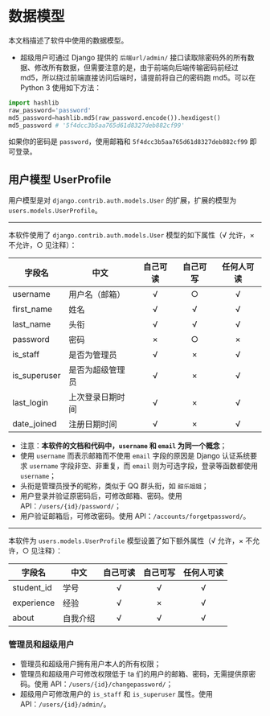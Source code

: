 # 数据模型

本文档描述了软件中使用的数据模型。

* 超级用户可通过 Django 提供的 `后端url/admin/` 接口读取除密码外的所有数据、修改所有数据，但需要注意的是，由于前端向后端传输密码前经过 md5，所以绕过前端直接访问后端时，请提前将自己的密码跑 md5。可以在 Python 3 使用如下方法：

```py
import hashlib
raw_password='password'
md5_password=hashlib.md5(raw_password.encode()).hexdigest()
md5_password # '5f4dcc3b5aa765d61d8327deb882cf99'
```

如果你的密码是 `password`，使用邮箱和 `5f4dcc3b5aa765d61d8327deb882cf99` 即可登录。

## 用户模型 UserProfile

用户模型是对 `django.contrib.auth.models.User` 的扩展，扩展的模型为 `users.models.UserProfile`。

-----------------------

本软件使用了 `django.contrib.auth.models.User` 模型的如下属性（√ 允许，× 不允许，○ 见注释）：

字段名|中文|自己可读|自己可写|任何人可读
-|-|:-:|:-:|:-:
username|用户名（邮箱）|√|○|√
first_name|姓名|√|√|√
last_name|头衔|√|√|√
password|密码|×|○|×
is_staff|是否为管理员|√|×|√
is_superuser|是否为超级管理员|√|×|√
last_login|上次登录日期时间|√|×|√
date_joined|注册日期时间|√|×|√

* 注意：**本软件的文档和代码中，`username` 和 `email` 为同一个概念**；
* 使用 `username` 而表示邮箱而不使用 `email` 字段的原因是 Django 认证系统要求 `username` 字段非空、非重复，而 `email` 则为可选字段，登录等函数都使用 `username`；
* 头衔是管理员授予的昵称，类似于 QQ 群头衔，如 `甜乐姐姐`；
* 用户登录并验证原密码后，可修改邮箱、密码。使用 API：`/users/{id}/password/`；
* 用户验证邮箱后，可修改密码。使用 API：`/accounts/forgetpassword/`。

-----------------------

本软件为 `users.models.UserProfile` 模型设置了如下额外属性（√ 允许，× 不允许，○ 见注释）：

字段名|中文|自己可读|自己可写|任何人可读
-|-|:-:|:-:|:-:
student_id|学号|√|√|√
experience|经验|√|×|√
about|自我介绍|√|√|√

### 管理员和超级用户

* 管理员和超级用户拥有用户本人的所有权限；
* 管理员和超级用户可修改权限低于 ta 们的用户的邮箱、密码，无需提供原密码。使用 API：`/users/{id}/changepassword/`；
* 超级用户可修改用户的 `is_staff` 和 `is_superuser` 属性。使用 API：`/users/{id}/admin/`。

